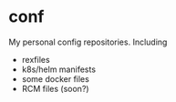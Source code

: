 conf
====

My personal config repositories. Including

* rexfiles
* k8s/helm manifests
* some docker files
* RCM files (soon?)
